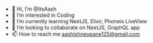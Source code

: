 - 👋 Hi, I’m @ItsAash
- 👀 I’m interested in Coding
- 🌱 I’m currently learning NextJS, Elixir, Phoneix LiveView
- 💞️ I’m looking to collaborate on NextJS, GraphQL app
- 📫 How to reach me aashishneupane125@gmail.com

<!---
ItsAash/ItsAash is a ✨ special ✨ repository because its `README.md` (this file) appears on your GitHub profile.
You can click the Preview link to take a look at your changes.
--->
